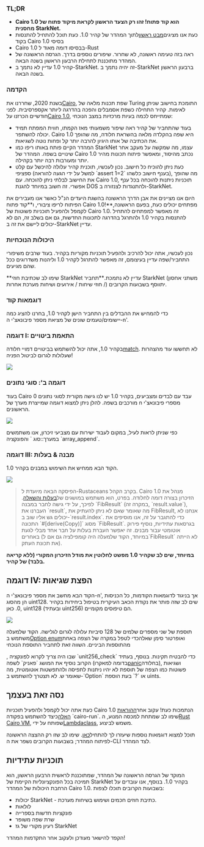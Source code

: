 ### TL;DR

* **Cairo 1.0 הוא קוד פתוח! זהו רק הצעד הראשון לקראת מיקוד פתוח של מחסנית StarkNet.**
* כעת אנו מציגים[מבט ראשון](https://github.com/starkware-libs/cairo)לתוך המהדר של קהיר 1.0. כעת תוכל להתחיל להתנסות בקוד Cairo 1.0 בסיסי
* Cairo 1.0 בבסיסו דומה מאוד ל-Rust
* ראה בזה טעימה ראשונה, לא שחרור. שיפורים נוספים בדרך. הגרסה הראשונה של המהדר מתוכננת לתחילת הרבעון הראשון בשנה הבאה.
* קהיר 1.0 עדיין לא נתמך ב-StarkNet. זה יהיה נתמך ב-StarkNet ברבעון הראשון בשנה הבאה.

### הקדמה

בשנת 2020, שחררנו את[Cairo](https://eprint.iacr.org/2021/1063.pdf), שפת תכנות מלאה של Turing התומכת בחישוב שניתן לאימות. קהיר התחילה כשפת אסמבלים והפכה בהדרגה ליותר אקספרסיבית. לפני חודשיים הכרזנו על[Cairo 1.0](https://medium.com/starkware/cairo-1-0-aa96eefb19a0), שמתייחס לכמה בעיות מרכזיות במצב הנוכחי:

* בעוד שהתחביר של קהיר ראה שיפור משמעותי מאז הקמתו, חווית המפתח תמיד יכולה להשתפר. Cairo 1.0 היא שפה בהקלדה מלאה בהשראת חלודה, מה שהופך את הכתיבה של אותו היגיון להרבה יותר קל ופחות נוטה לשגיאות.
* המהדר הקיים פותח באותו ריפו כמו StarkNet עצמו, מה שמקשה על מעקב אחר שינויים בשפה. המהדר של Cairo 1.0 נכתב מהיסוד, ומאפשר פיתוח תכונות מהיר יותר ומעורבות רבה יותר בקהילה.
* כעת ניתן להוכיח כל חישוב. נכון לעכשיו, תוכנית קהיר עלולה להיכשל עם קלט ספציפי (למשל על ידי הגעה להוראה \`assert 1=2\` בענף חישוב כלשהו), מה שהופך את החישוב לבלתי ניתן להוכחה. עם Cairo 1.0, תוכניות ניתנות להוכחה בכל ענף אפשרי. זה חשוב במיוחד להגנת DOS ולהתנגדות לצנזורה ב-StarkNet.

היום אנו מציינים את אבן הדרך הראשונה בהשגת היעדים הנ"ל כאשר אנו מעבירים את הפיתוח לריפו ציבורי, ו**קוד פתוח Cairo 1.0!**מפתחים יכולים כעת, בפעם הראשונה, לקמפל ולהפעיל תוכניות פשוטות של Cairo 1.0. זה מאפשר למפתחים להתחיל להתנסות בקהיר 1.0 ולהתרגל בהדרגה לתכונות החדשות, גם אם בשלב זה, הם לא יכולים ליישם את זה ב-StarkNet עדיין.

### היכולות הנוכחיות

נכון לעכשיו, אתה יכול להרכיב ולהפעיל תוכניות מקוריות בקהיר. בעוד שרבים משיפורי התחביר/שפה עדיין בעיצומם, זה מאפשר להתרגל לקהיר 1.0 וליהנות משדרוגים ככל שהם מגיעים.

**שימו לב שכתיבת חוזי StarkNet עדיין לא נתמכת.**תחביר StarkNet (משתני אחסון / חוזי שיחות / אירועים ושיחות מערכת אחרות) יתווסף בשבועות הקרובים.

### דוגמאות קוד

כדי להמחיש את ההבדלים בין התחביר הישן לקהיר 1.0, בחרנו להציג כמה יישומים/טעמים שונים של מציאת מספר פיבונאצ'י ה-n'.

### דוגמה I: התאמת ביטויים

בקהיר 1.0, אתה יכול להשתמש בביטויים דמויי חלודה[match](https://doc.rust-lang.org/rust-by-example/flow_control/match.html?highlight=match#match). לא תחששו עוד מהצהרות שעלולות לגרום לביטול הפניה!

![](/assets/code01.png)

### דוגמה ב': סוגי נתונים

בעוד Cairo 0 עבד עם לבדים ומצביעים, בקהיר 1.0 יש לנו גישה מקורית לסוגי נתונים מורכבים בשפה. להלן ניתן למצוא דוגמה שמייצרת מערך של n מספרי פיבונאצ'י הראשונים.

![](/assets/code02.png)

כפי שניתן לראות לעיל, במקום לעבוד ישירות עם מצביעי זיכרון, אנו משתמשים במערך::<felt>סוג \` והפונקציה \`array_append\`.

### דוגמה III: מבנה & בעלות

הקוד הבא ממחיש את השימוש במבנים בקהיר 1.0.

![](/assets/code03.png)

> הפיסקה הבאה מיועדת ל-Rustaceans בקרב הקהל. Cairo 1.0 מנהל את הזיכרון בצורה דומה לחלודה. בפרט, הוא משתמש במושגים של[בעלות והשאלה](https://doc.rust-lang.org/book/ch04-01-what-is-ownership.html). לפיכך, על ידי גישה לחבר במבנה \`FibResult\` (במקרה זה, \`result.value\`), העברנו את \`result\`, מה שאומר שאם לא ניתן להעתיק את FibResult, אנחנו לא יכולים גש אליו שוב ב-\`result.index\`. כדי להתגבר על זה, אנו מוסיפים את התכונה \`#\[derive(Copy)]\` מסוג \`FibResult\`. בגרסאות עתידיות, נוסיף פירוק אוטומטי עבור מבנים. זה יאפשר העברת בעלות על חבר אחד מבלי לגעת באחרים (במיוחד, הקוד שלמעלה היה קומפילציה גם אם ל\`FibResult\` לא הייתה את תכונת העתק).

**במיוחד, שים לב שקהיר 1.0 מפשט לחלוטין את מודל הזיכרון המקורי (ללא קריאה בלבד) של קהיר.**

## דוגמה IV: הפצת שגיאות

הקוד הבא מחשב את מספר פיבונאצ'י ה-n', אך בניגוד לדוגמאות הקודמות, כל הכניסות הן מהסוג uint128. שים לב שזה פותר את נקודת הכאב העיקרית בטיפול ביחידות בקהיר 0. כאן, uint128 (ובעתיד uint256) הם טיפוסים מקומיים.

![](/assets/0_s8bhjf_ade3carmi.png)

תוספת של שני מספרים שלמים של 128 סיביות עלולה לגרום לגלישה. הקוד שלמעלה משתמש ב[Option enum](https://doc.rust-lang.org/rust-by-example/std/option.html)ואופרטור סימן שאלה[](https://doc.rust-lang.org/rust-by-example/std/result/question_mark.html)כדי לטפל במקרה של הצפה באחת מהתוספות הביניים. השווה זאת לתחביר התוספת הנוכחי</a>

, שבו היה צריך לקרוא לפונקציה \`unit256_check\` כדי להבטיח תקינות. בנוסף, בעתיד הקרוב נוסיף את המושג \`פאניק\` לשפה (בדומה למאקרו[panic](https://doc.rust-lang.org/rust-by-example/std/panic.html)בחלודה), ושגיאות פשוטות כמו הצפה של תוספת לא יהיו ניתנות לתפיסה ולהתפשטות אוטומטית, מה שאומר ש. לא תצטרך להשתמש ב-\`Option\` או \`?\` בעת הוספת uints.</p> 



## נסה זאת בעצמך

כעת אתה יכול לקמפל ולהפעיל תוכניות Cairo 1.0 הנתמכות כעת! עקוב אחר[ההוראות האלה](https://github.com/starkware-libs/cairo/tree/main/crates/cairo-lang-runner)כיצד להשתמש בפקודה \`cairo-run\`. שימו לב שמתחת למכסה המנוע, ה[Rust Cairo VM](https://github.com/lambdaclass/cairo-rs), שפותח על ידי[Lambdaclass](https://lambdaclass.com/), משמש לביצוע.

תוכל למצוא דוגמאות נוספות שיעזרו לך להתחיל[כאן](https://github.com/starkware-libs/cairo2/tree/main/examples). שימו לב שזו רק ההצצה הראשונה לפיתוח המהדר; בשבועות הקרובים נשפר את ה-CLI לצד המהדר.



## תוכניות עתידיות

המוקד של הגרסה הראשונה של המהדר, שמתוכננת לראשית הרבעון הראשון, הוא תמיכה בכל הפונקציונליות הקיימת של StarkNet בקהיר 1.0. בנוסף, אנו עובדים על הרחבת היכולות של המהדר Cairo 1.0. בשבועות הקרובים תוכלו לצפות:

* יכולות StarkNet - כתיבת חוזים חכמים ושימוש בשיחות מערכת.
* לולאות
* פונקציות חדשות בספרייה
* שרת שפה משופר
* רעיון מקורי של גז StarkNet

הקפד להישאר מעודכן ולעקוב אחר התקדמות המהדר!